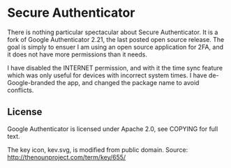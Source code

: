 # Secure Authenticator

There is nothing particular spectacular about Secure Authenticator. It is a fork of Google Authenticator 2.21, the last posted open source release. The goal is simply to ensuer I am using an open source application for 2FA, and it does not have more permissions than it needs.

I have disabled the INTERNET permission, and with it the time sync feature which was only useful for devices with incorrect system times. I have de-Google-branded the app, and changed the package name to avoid conflicts.

## License

Google Authenticator is licensed under Apache 2.0, see COPYING for full text.

The key icon, kev.svg, is modified from public domain. Source: http://thenounproject.com/term/key/655/